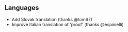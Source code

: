 ## Languages

- Add Slovak translation (thanks @tom67)
- Improve Italian translation of 'proof' (thanks @espinielli)
